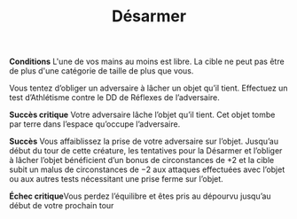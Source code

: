 ﻿---
# ATTENTION : Ne modifiez pas ce fichier
# Ce fichier est généré automatiquement par un script d'après les données du module Foundry VTT officiel et de sa traduction
title: Désarmer
titleEn: Disarm
id: Dt6B1slsBy8ipJu9
group: actions
---
<p><strong>Conditions</strong> L'une de vos mains au moins est libre. La cible ne peut pas être de plus d'une catégorie de taille de plus que vous.</p><p>Vous tentez d’obliger un adversaire à lâcher un objet qu’il tient. Effectuez un test d’Athlétisme contre le DD de Réflexes de l’adversaire.</p><p><strong>Succès critique</strong> Votre adversaire lâche l’objet qu’il tient. Cet objet tombe par terre dans l’espace qu’occupe l’adversaire.</p><p><strong>Succès</strong> Vous affaiblissez la prise de votre adversaire sur l’objet. Jusqu’au début du tour de cette créature, les tentatives pour la Désarmer et l’obliger à lâcher l’objet bénéficient d’un bonus de circonstances de +2 et la cible subit un malus de circonstances de −2 aux attaques effectuées avec l’objet ou aux autres tests nécessitant une prise ferme sur l’objet.</p><p><strong>Échec critique</strong>Vous perdez l’équilibre et êtes pris au dépourvu jusqu’au début de votre prochain tour</p>
